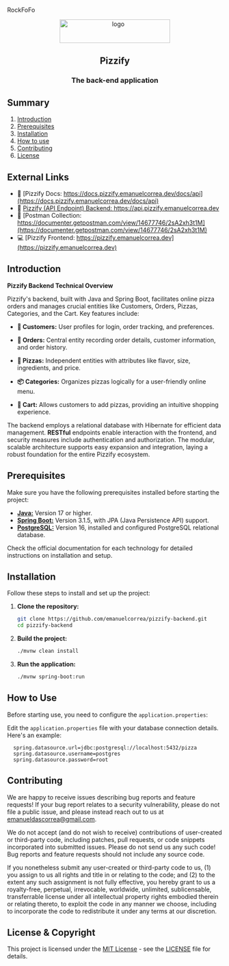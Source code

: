 RockFoFo<p align="center">
  <p align="center"><img width="258" height="55" src="https://i.imgur.com/ksRkRFo.png" alt="logo"><p>

   <h2 align="center">Pizzify</h2>
   <h3 align="center">The back-end application</h2>
</p>


## Summary

1. [Introduction](#introduction)
2. [Prerequisites](#prerequisites)
3. [Installation](#installation)
4. [How to use](#how-to-use)
6. [Contributing](#contributing)
7. [License](#license--copyright)

## External Links

- 📄 [Pizzify Docs: https://docs.pizzify.emanuelcorrea.dev/docs/api](https://docs.pizzify.emanuelcorrea.dev/docs/api)
- 🚀 [Pizzify (API Endpoint) Backend: https://api.pizzify.emanuelcorrea.dev ](https://api.pizzify.emanuelcorrea.dev)
- 💎 [Postman Collection: https://documenter.getpostman.com/view/14677746/2sA2xh3t1M](https://documenter.getpostman.com/view/14677746/2sA2xh3t1M)
- 💻 [Pizzify Frontend: https://pizzify.emanuelcorrea.dev](https://pizzify.emanuelcorrea.dev)

## Introduction

**Pizzify Backend Technical Overview**

Pizzify's backend, built with Java and Spring Boot, facilitates online pizza orders and manages crucial entities like Customers, Orders, Pizzas, Categories, and the Cart. Key features include:

- **👧 Customers:** User profiles for login, order tracking, and preferences.

- **📃 Orders:** Central entity recording order details, customer information, and order history.

- **🍕 Pizzas:** Independent entities with attributes like flavor, size, ingredients, and price.

- **📦 Categories:** Organizes pizzas logically for a user-friendly online menu.

- **🛒 Cart:** Allows customers to add pizzas, providing an intuitive shopping experience.

The backend employs a relational database with Hibernate for efficient data management. **RESTful** endpoints enable interaction with the frontend, and security measures include authentication and authorization. The modular, scalable architecture supports easy expansion and integration, laying a robust foundation for the entire Pizzify ecosystem.


## Prerequisites

Make sure you have the following prerequisites installed before starting the project:

- [**Java:**](https://www.oracle.com/java/technologies/javase-downloads.html) Version 17 or higher.
- [**Spring Boot:**](https://spring.io/projects/spring-boot) Version 3.1.5, with JPA (Java Persistence API) support.
- [**PostgreSQL:**](https://www.postgresql.org/download/) Version 16, installed and configured PostgreSQL relational database.

Check the official documentation for each technology for detailed instructions on installation and setup.

## Installation

Follow these steps to install and set up the project:

1. **Clone the repository:**
   ```bash
   git clone https://github.com/emanuelcorrea/pizzify-backend.git
   cd pizzify-backend

2. **Build the project:**
   ```bash
   ./mvnw clean install

3. **Run the application:**
   ```bash
   ./mvnw spring-boot:run

## How to Use

Before starting use, you need to configure the `application.properties`:

Edit the `application.properties` file with your database connection details. Here's an example:

      spring.datasource.url=jdbc:postgresql://localhost:5432/pizza
      spring.datasource.username=postgres
      spring.datasource.password=root


## Contributing

We are happy to receive issues describing bug reports and feature
requests! If your bug report relates to a security vulnerability,
please do not file a public issue, and please instead reach out to us
at emanueldascorrea@gmail.com.

We do not accept (and do not wish to receive) contributions of
user-created or third-party code, including patches, pull requests, or
code snippets incorporated into submitted issues. Please do not send
us any such code! Bug reports and feature requests should not include
any source code.

If you nonetheless submit any user-created or third-party code to us,
(1) you assign to us all rights and title in or relating to the code;
and (2) to the extent any such assignment is not fully effective, you
hereby grant to us a royalty-free, perpetual, irrevocable, worldwide,
unlimited, sublicensable, transferrable license under all intellectual
property rights embodied therein or relating thereto, to exploit the
code in any manner we choose, including to incorporate the code to redistribute it under any terms at our discretion.

## License & Copyright

This project is licensed under the [MIT License](LICENSE) - see the [LICENSE](LICENSE) file for details.
